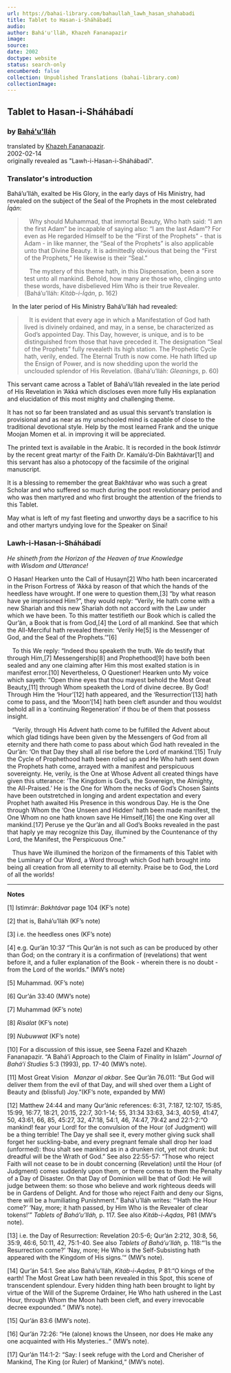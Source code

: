 ```yaml
---
url: https://bahai-library.com/bahaullah_lawh_hasan_shahabadi
title: Tablet to Hasan-i-Sháhábadí
audio: 
author: Bahá'u'lláh, Khazeh Fananapazir
image: 
source: 
date: 2002
doctype: website
status: search-only
encumbered: false
collection: Unpublished Translations (bahai-library.com)
collectionImage: 
---
```



## Tablet to Hasan-i-Sháhábadí

### by [Bahá'u'lláh](https://bahai-library.com/author/Bahá'u'lláh)

translated by [Khazeh Fananapazir](https://bahai-library.com/author/Khazeh%20Fananapazir).  
2002-02-14  
originally revealed as "Lawh-i-Hasan-i-Sháhábadí".


### Translator's introduction

Bahá’u’lláh, exalted be His Glory, in the early days of His Ministry, had revealed on the subject of the Seal of the Prophets in the most celebrated _Íqán_:

>    Why should Muhammad, that immortal Beauty, Who hath said: “I am the first Adam” be incapable of saying also: “I am the last Adam”? For even as He regarded Himself to be the “First of the Prophets” - that is Adam - in like manner, the “Seal of the Prophets” is also applicable unto that Divine Beauty. It is admittedly obvious that being the “First of the Prophets,” He likewise is their “Seal.”  
>   
>    The mystery of this theme hath, in this Dispensation, been a sore test unto all mankind. Behold, how many are those who, clinging unto these words, have disbelieved Him Who is their true Revealer. (Bahá’u’lláh: _Kitáb-i-Íqán_, p. 162)

   In the later period of His Ministry Bahá’u’lláh had revealed:

>    It is evident that every age in which a Manifestation of God hath lived is divinely ordained, and may, in a sense, be characterized as God’s appointed Day. This Day, however, is unique, and is to be distinguished from those that have preceded it. The designation “Seal of the Prophets” fully revealeth its high station. The Prophetic Cycle hath, verily, ended. The Eternal Truth is now come. He hath lifted up the Ensign of Power, and is now shedding upon the world the unclouded splendor of His Revelation. (Bahá’u’lláh: _Gleanings_, p. 60)

This servant came across a Tablet of Bahá’u’lláh revealed in the late period of His Revelation in ’Akká which discloses even more fully His explanation and elucidation of this most mighty and challenging theme.  
  
It has not so far been translated and as usual this servant’s translation is provisional and as near as my unschooled mind is capable of close to the traditional devotional style. Help by the most learned Frank and the unique Moojan Momen et al. in improving it will be appreciated.  
  
The printed text is available in the Arabic. It is recorded in the book _Istimrár_ by the recent great martyr of the Faith Dr. Kamálu’d-Dín Bakhtávar\[1\] and this servant has also a photocopy of the facsimile of the original manuscript.  
  
It is a blessing to remember the great Bakhtávar who was such a great Scholar and who suffered so much during the post revolutionary period and who was then martyred and who first brought the attention of the friends to this Tablet.  
  
May what is left of my fast fleeting and unworthy days be a sacrifice to his and other martyrs undying love for the Speaker on Sinai!  

### Lawh-i-Hasan-i-Sháhábadí

  

_He shineth from the Horizon of the Heaven of true Knowledge_  
_with Wisdom and Utterance!_  
  

O Hasan! Hearken unto the Call of Husayn\[2\] Who hath been incarcerated in the Prison Fortress of ’Akká by reason of that which the hands of the heedless have wrought. If one were to question them,\[3\] “by what reason have ye imprisoned Him?”, they would reply: “Verily, He hath come with a new Shariah and this new Shariah doth not accord with the Law under which we have been. To this matter testifieth our Book which is called the Qur’án, a Book that is from God,\[4\] the Lord of all mankind. See that which the All-Merciful hath revealed therein: ‘Verily He\[5\] is the Messenger of God, and the Seal of the Prophets.’”\[6\]  
  
   To this We reply: “Indeed thou speaketh the truth. We do testify that through Him,\[7\] Messengership\[8\] and Prophethood\[9\] have both been sealed and any one claiming after Him this most exalted station is in manifest error.\[10\] Nevertheless, O Questioner! Hearken unto My voice which sayeth: “Open thine eyes that thou mayest behold the Most Great Beauty,\[11\] through Whom speaketh the Lord of divine decree. By God! Through Him the ‘Hour’\[12\] hath appeared, and the ‘Resurrection’\[13\] hath come to pass, and the ‘Moon’\[14\] hath been cleft asunder and thou wouldst behold all in a ‘continuing Regeneration’ if thou be of them that possess insight.  
  
   “Verily, through His Advent hath come to be fulfilled the Advent about which glad tidings have been given by the Messengers of God from all eternity and there hath come to pass about which God hath revealed in the Qur’án: ‘On that Day they shall all rise before the Lord of mankind.’\[15\] Truly the Cycle of Prophethood hath been rolled up and He Who hath sent down the Prophets hath come, arrayed with a manifest and perspicuous sovereignty. He, verily, is the One at Whose Advent all created things have given this utterance: ‘The Kingdom is God’s, the Sovereign, the Almighty, the All-Praised.’ He is the One for Whom the necks of God’s Chosen Saints have been outstretched in longing and ardent expectation and every Prophet hath awaited His Presence in this wondrous Day. He is the One through Whom the ‘One Unseen and Hidden’ hath been made manifest, the One Whom no one hath known save He Himself,\[16\] the one King over all mankind.\[17\] Peruse ye the Qur’án and all God’s Books revealed in the past that haply ye may recognize this Day, illumined by the Countenance of thy Lord, the Manifest, the Perspicuous One.”  
  
   Thus have We illumined the horizon of the firmaments of this Tablet with the Luminary of Our Word, a Word through which God hath brought into being all creation from all eternity to all eternity. Praise be to God, the Lord of all the worlds!  
  

* * *

  
**Notes**

\[1\] Istimrár: _Bakhtávar_ page 104 (KF’s note)  
  
\[2\] that is, Bahá’u’lláh (KF’s note)  
  
\[3\] i.e. the heedless ones (KF’s note)  
  
\[4\] e.g. Qur’án 10:37 “This Qur’án is not such as can be produced by other than God; on the contrary it is a confirmation of (revelations) that went before it, and a fuller explanation of the Book - wherein there is no doubt - from the Lord of the worlds.” (MW’s note)  
  
\[5\] Muhammad. (KF’s note)  
  
\[6\] Qur’án 33:40 (MW’s note)  
  
\[7\] Muhammad (KF’s note)  
  
\[8\] _Risálat_ (KF’s note)  
  
\[9\] _Nubuwwat_ (KF’s note)  
  
\[10\] For a discussion of this issue, see Seena Fazel and Khazeh Fananapazir. “A Bahá’í Approach to the Claim of Finality in Islám” _Journal of Bahá’í Studies_ 5:3 (1993), pp. 17-40 (MW’s note).  
  
\[11\] Most Great Vision   _Manzar al akbar_. See Qur’án 76.011: “But God will deliver them from the evil of that Day, and will shed over them a Light of Beauty and (blissful) Joy.”(KF’s note, expanded by MW)  
  
\[12\] Matthew 24:44 and many Qur’ánic references: 6:31, 7:187, 12:107, 15:85, 15:99, 16:77, 18:21, 20:15, 22:7, 30:1-14; 55, 31:34 33:63, 34:3, 40:59, 41:47, 50, 43:61, 66, 85, 45:27, 32, 47:18, 54:1, 46, 74:47, 79:42 and 22:1-2:“O mankind! fear your Lord! for the convulsion of the Hour (of Judgment) will be a thing terrible! The Day ye shall see it, every mother giving suck shall forget her suckling-babe, and every pregnant female shall drop her load (unformed): thou shalt see mankind as in a drunken riot, yet not drunk: but dreadful will be the Wrath of God.” See also 22:55-57: “Those who reject Faith will not cease to be in doubt concerning (Revelation) until the Hour (of Judgment) comes suddenly upon them, or there comes to them the Penalty of a Day of Disaster. On that Day of Dominion will be that of God: He will judge between them: so those who believe and work righteous deeds will be in Gardens of Delight. And for those who reject Faith and deny our Signs, there will be a humiliating Punishment.” Bahá’u’lláh writes: “‘Hath the Hour come?’ ‘Nay, more; it hath passed, by Him Who is the Revealer of clear tokens!’” _Tablets of Bahá’u’lláh,_ p. 117. See also _Kitáb-i-Aqdas,_ P81 (MW’s note).  
  
\[13\] i.e. the Day of Resurrection: Revelation 20:5-6; Qur’án 2:212, 30:8, 56, 35:9, 46:6, 50:11, 42, 75:1-40. See also _Tablets of Bahá’u’lláh,_ p. 118:“’Is the Resurrection come?’ ’Nay, more; He Who is the Self-Subsisting hath appeared with the Kingdom of His signs.’“ (MW’s note).  
  
\[14\] Qur’án 54:1. See also Bahá’u’lláh, _Kitáb-i-Aqdas,_ P 81:“O kings of the earth! The Most Great Law hath been revealed in this Spot, this scene of transcendent splendour. Every hidden thing hath been brought to light by virtue of the Will of the Supreme Ordainer, He Who hath ushered in the Last Hour, through Whom the Moon hath been cleft, and every irrevocable decree expounded.“ (MW’s note).  
  
\[15\] Qur’án 83:6 (MW’s note).  
  
\[16\] Qur’án 72:26: “He (alone) knows the Unseen, nor does He make any one acquainted with His Mysteries..“ (MW’s note).  
  
\[17\] Qur’án 114:1-2: “Say: I seek refuge with the Lord and Cherisher of Mankind, The King (or Ruler) of Mankind,“ (MW’s note).